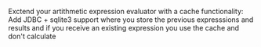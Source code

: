 Exctend your artithmetic expression evaluator with a cache functionality: Add JDBC + sqlite3 support where you store the previous expresssions and results and if you receive an existing expression you use the cache and don't calculate